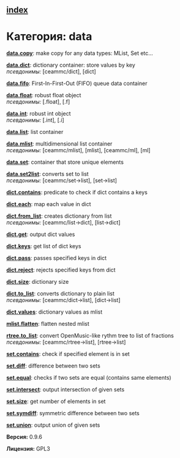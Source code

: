 [index](index.html) 
---

# Категория: data




[**data.copy**](data.copy.html): make copy for any data types: MList, Set etc... 

[**data.dict**](data.dict.html): dictionary container: store values by key <br>
_псевдонимы:_ \[ceammc/dict\], \[dict\]


[**data.fifo**](data.fifo.html): First-In-First-Out (FIFO) queue data container 

[**data.float**](data.float.html): robust float object <br>
_псевдонимы:_ \[.float\], \[.f\]


[**data.int**](data.int.html): robust int object <br>
_псевдонимы:_ \[.int\], \[.i\]


[**data.list**](data.list.html): list container 

[**data.mlist**](data.mlist.html): multidimensional list container <br>
_псевдонимы:_ \[ceammc/mlist\], \[mlist\], \[ceammc/ml\], \[ml\]


[**data.set**](data.set.html): container that store unique elements 

[**data.set2list**](data.set2list.html): converts set to list <br>
_псевдонимы:_ \[ceammc/set-&gt;list\], \[set-&gt;list\]


[**dict.contains**](dict.contains.html): predicate to check if dict contains a keys 

[**dict.each**](dict.each.html): map each value in dict 

[**dict.from_list**](dict.from_list.html): creates dictionary from list <br>
_псевдонимы:_ \[ceammc/list-&gt;dict\], \[list-&gt;dict\]


[**dict.get**](dict.get.html): output dict values 

[**dict.keys**](dict.keys.html): get list of dict keys 

[**dict.pass**](dict.pass.html): passes specified keys in dict 

[**dict.reject**](dict.reject.html): rejects specified keys from dict 

[**dict.size**](dict.size.html): dictionary size 

[**dict.to_list**](dict.to_list.html): converts dictionary to plain list <br>
_псевдонимы:_ \[ceammc/dict-&gt;list\], \[dict-&gt;list\]


[**dict.values**](dict.values.html): dictionary values as mlist 

[**mlist.flatten**](mlist.flatten.html): flatten nested mlist 

[**rtree.to_list**](rtree.to_list.html): convert OpenMusic-like rythm tree to list of fractions <br>
_псевдонимы:_ \[ceammc/rtree-&gt;list\], \[rtree-&gt;list\]


[**set.contains**](set.contains.html): check if specified element is in set 

[**set.diff**](set.diff.html): difference between two sets 

[**set.equal**](set.equal.html): checks if two sets are equal (contains same elements) 

[**set.intersect**](set.intersect.html): output intersection of given sets 

[**set.size**](set.size.html): get number of elements in set 

[**set.symdiff**](set.symdiff.html): symmetric difference between two sets 

[**set.union**](set.union.html): output union of given sets 


**Версия:** 0.9.6

**Лицензия:** GPL3
